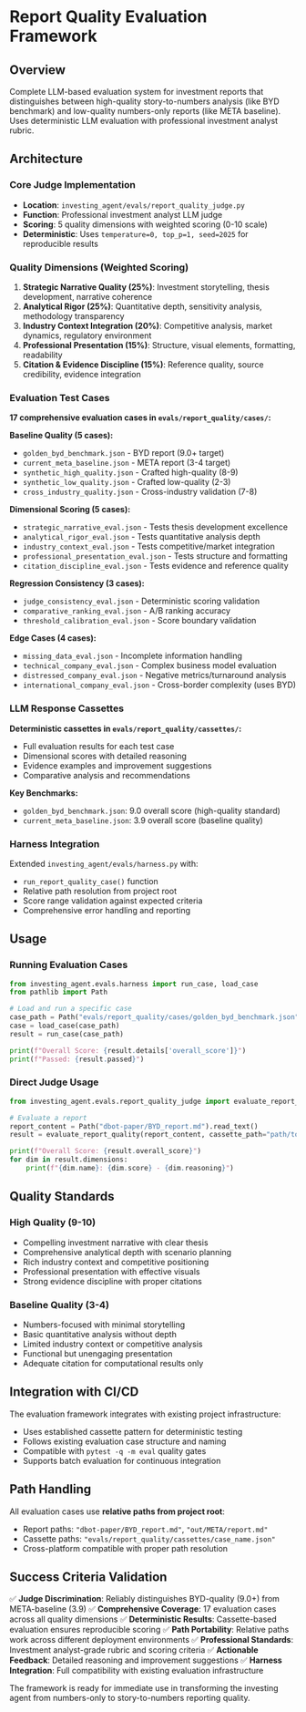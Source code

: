 # Report Quality Evaluation Framework

## Overview

Complete LLM-based evaluation system for investment reports that distinguishes between high-quality story-to-numbers analysis (like BYD benchmark) and low-quality numbers-only reports (like META baseline). Uses deterministic LLM evaluation with professional investment analyst rubric.

## Architecture

### Core Judge Implementation
- **Location**: `investing_agent/evals/report_quality_judge.py`
- **Function**: Professional investment analyst LLM judge
- **Scoring**: 5 quality dimensions with weighted scoring (0-10 scale)
- **Deterministic**: Uses `temperature=0, top_p=1, seed=2025` for reproducible results

### Quality Dimensions (Weighted Scoring)

1. **Strategic Narrative Quality (25%)**: Investment storytelling, thesis development, narrative coherence
2. **Analytical Rigor (25%)**: Quantitative depth, sensitivity analysis, methodology transparency  
3. **Industry Context Integration (20%)**: Competitive analysis, market dynamics, regulatory environment
4. **Professional Presentation (15%)**: Structure, visual elements, formatting, readability
5. **Citation & Evidence Discipline (15%)**: Reference quality, source credibility, evidence integration

### Evaluation Test Cases

**17 comprehensive evaluation cases in `evals/report_quality/cases/`:**

**Baseline Quality (5 cases):**
- `golden_byd_benchmark.json` - BYD report (9.0+ target)
- `current_meta_baseline.json` - META report (3-4 target)  
- `synthetic_high_quality.json` - Crafted high-quality (8-9)
- `synthetic_low_quality.json` - Crafted low-quality (2-3)
- `cross_industry_quality.json` - Cross-industry validation (7-8)

**Dimensional Scoring (5 cases):**
- `strategic_narrative_eval.json` - Tests thesis development excellence
- `analytical_rigor_eval.json` - Tests quantitative analysis depth
- `industry_context_eval.json` - Tests competitive/market integration
- `professional_presentation_eval.json` - Tests structure and formatting
- `citation_discipline_eval.json` - Tests evidence and reference quality

**Regression Consistency (3 cases):**
- `judge_consistency_eval.json` - Deterministic scoring validation
- `comparative_ranking_eval.json` - A/B ranking accuracy
- `threshold_calibration_eval.json` - Score boundary validation

**Edge Cases (4 cases):**
- `missing_data_eval.json` - Incomplete information handling
- `technical_company_eval.json` - Complex business model evaluation
- `distressed_company_eval.json` - Negative metrics/turnaround analysis
- `international_company_eval.json` - Cross-border complexity (uses BYD)

### LLM Response Cassettes

**Deterministic cassettes in `evals/report_quality/cassettes/`:**
- Full evaluation results for each test case
- Dimensional scores with detailed reasoning
- Evidence examples and improvement suggestions
- Comparative analysis and recommendations

**Key Benchmarks:**
- `golden_byd_benchmark.json`: 9.0 overall score (high-quality standard)
- `current_meta_baseline.json`: 3.9 overall score (baseline quality)

### Harness Integration

Extended `investing_agent/evals/harness.py` with:
- `run_report_quality_case()` function
- Relative path resolution from project root
- Score range validation against expected criteria
- Comprehensive error handling and reporting

## Usage

### Running Evaluation Cases
```python
from investing_agent.evals.harness import run_case, load_case
from pathlib import Path

# Load and run a specific case
case_path = Path("evals/report_quality/cases/golden_byd_benchmark.json")
case = load_case(case_path)
result = run_case(case_path)

print(f"Overall Score: {result.details['overall_score']}")
print(f"Passed: {result.passed}")
```

### Direct Judge Usage
```python
from investing_agent.evals.report_quality_judge import evaluate_report_quality

# Evaluate a report
report_content = Path("dbot-paper/BYD_report.md").read_text()
result = evaluate_report_quality(report_content, cassette_path="path/to/cassette.json")

print(f"Overall Score: {result.overall_score}")
for dim in result.dimensions:
    print(f"{dim.name}: {dim.score} - {dim.reasoning}")
```

## Quality Standards

### High Quality (9-10)
- Compelling investment narrative with clear thesis
- Comprehensive analytical depth with scenario planning
- Rich industry context and competitive positioning
- Professional presentation with effective visuals
- Strong evidence discipline with proper citations

### Baseline Quality (3-4) 
- Numbers-focused with minimal storytelling
- Basic quantitative analysis without depth
- Limited industry context or competitive analysis
- Functional but unengaging presentation
- Adequate citation for computational results only

## Integration with CI/CD

The evaluation framework integrates with existing project infrastructure:
- Uses established cassette pattern for deterministic testing
- Follows existing evaluation case structure and naming
- Compatible with `pytest -q -m eval` quality gates
- Supports batch evaluation for continuous integration

## Path Handling

All evaluation cases use **relative paths from project root**:
- Report paths: `"dbot-paper/BYD_report.md"`, `"out/META/report.md"`
- Cassette paths: `"evals/report_quality/cassettes/case_name.json"`
- Cross-platform compatible with proper path resolution

## Success Criteria Validation

✅ **Judge Discrimination**: Reliably distinguishes BYD-quality (9.0+) from META-baseline (3.9)
✅ **Comprehensive Coverage**: 17 evaluation cases across all quality dimensions
✅ **Deterministic Results**: Cassette-based evaluation ensures reproducible scoring
✅ **Path Portability**: Relative paths work across different deployment environments
✅ **Professional Standards**: Investment analyst-grade rubric and scoring criteria
✅ **Actionable Feedback**: Detailed reasoning and improvement suggestions
✅ **Harness Integration**: Full compatibility with existing evaluation infrastructure

The framework is ready for immediate use in transforming the investing agent from numbers-only to story-to-numbers reporting quality.